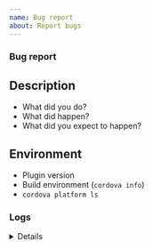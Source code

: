 ```yaml
---
name: Bug report
about: Report bugs
---
```


### Bug report

<!-- 
## Do you have a question ?

**Please go to [Gitter](https://gitter.im/cordova-plugin-fingerprint-aio) and ask here. Avoid submitting support requests as issues on Github. If you have trouble installing this plugin, please ask on Gitter first.**
-->
## Description

<!-- Please use the search first to check if this bug report exists already -->

* What did you do?
* What did happen?
* What did you expect to happen?

## Environment

* Plugin version
* Build environment (```cordova info```)
* ```cordova platform ls```

### Logs

<details>
  <pre>[Please insert any logs here]</pre>
</details>
